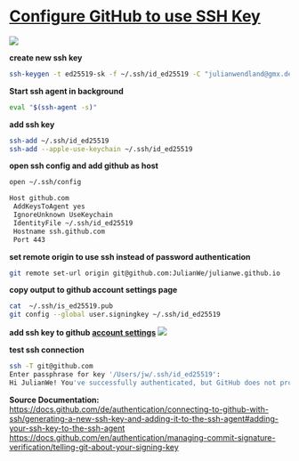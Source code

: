 # [**Configure GitHub to use SSH Key**](https://docs.github.com/de/authentication/connecting-to-github-with-ssh/generating-a-new-ssh-key-and-adding-it-to-the-ssh-agent#adding-your-ssh-key-to-the-ssh-agent)


![](../images/github.jpg)


**create new ssh key**
```sh
ssh-keygen -t ed25519-sk -f ~/.ssh/id_ed25519 -C "julianwendland@gmx.de" ; cat ~/.ssh/id_ed25519.pub
```

**Start ssh agent in background**
```sh
eval "$(ssh-agent -s)"
```

**add ssh key**
```sh
ssh-add ~/.ssh/id_ed25519
ssh-add --apple-use-keychain ~/.ssh/id_ed25519
```

**open ssh config and add github as host**
```sh
open ~/.ssh/config

Host github.com
 AddKeysToAgent yes
 IgnoreUnknown UseKeychain
 IdentityFile ~/.ssh/id_ed25519
 Hostname ssh.github.com
 Port 443 
```

**set remote origin to use ssh instead of password authentication**
```sh
git remote set-url origin git@github.com:JulianWe/julianwe.github.io
```

**copy output to github account settings page**
```sh
cat  ~/.ssh/is_ed25519.pub
git config --global user.signingkey ~/.ssh/id_ed25519
```

**add ssh key to github [account settings](https://github.com/settings/keys)**
![](../images/github-1.jpg)

**test ssh connection**
```sh
ssh -T git@github.com
Enter passphrase for key '/Users/jw/.ssh/id_ed25519': 
Hi JulianWe! You've successfully authenticated, but GitHub does not provide shell access.
```

**Source Documentation:**
https://docs.github.com/de/authentication/connecting-to-github-with-ssh/generating-a-new-ssh-key-and-adding-it-to-the-ssh-agent#adding-your-ssh-key-to-the-ssh-agent
https://docs.github.com/en/authentication/managing-commit-signature-verification/telling-git-about-your-signing-key


